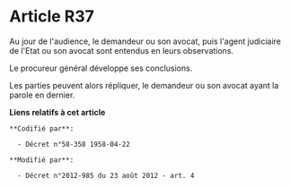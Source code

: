 # Article R37

Au jour de l'audience, le demandeur ou son avocat, puis l'agent judiciaire de l'Etat ou son avocat sont entendus en leurs
observations. 

Le procureur général développe ses conclusions. 

Les parties peuvent alors répliquer, le demandeur ou son avocat ayant la parole en dernier.

**Liens relatifs à cet article**

	**Codifié par**:

	  - Décret n°58-358 1958-04-22

	**Modifié par**:

	  - Décret n°2012-985 du 23 août 2012 - art. 4
